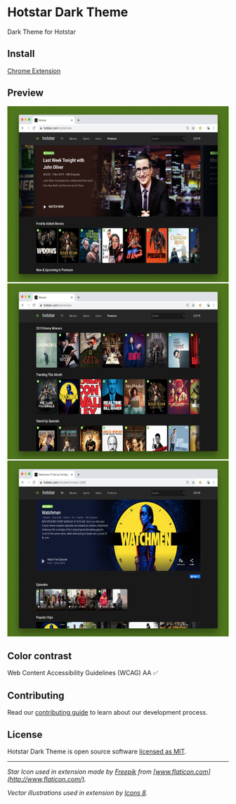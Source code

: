 # Hotstar Dark Theme

Dark Theme for Hotstar

## Install

[Chrome Extension](https://chrome.google.com/webstore/detail/hotstar-dark-theme/ilfapohajbnogiilnbbejjhfbbgbplel)

## Preview

<div align="center">
  <img width="640" height="400" src="assets/image-1.jpg" alt="Hotstar Showcase Banner Dark Theme">
  <img width="640" height="400" src="assets/image-2.jpg" alt="Hotstar Show Cards Dark Theme">
  <img width="640" height="400" src="assets/image-3.jpg" alt="Hotstar Show Details Dark Theme">
</div>

## Color contrast

Web Content Accessibility Guidelines (WCAG) AA ✅

## Contributing

Read our [contributing guide](CONTRIBUTING.md) to learn about our development process.

## License

Hotstar Dark Theme is open source software [licensed as MIT](LICENSE).

---

_Star Icon used in extension made by [Freepik](https://www.freepik.com/home) from [www.flaticon.com](http://www.flaticon.com/)._

_Vector illustrations used in extension by [Icons 8](https://icons8.com/)._
